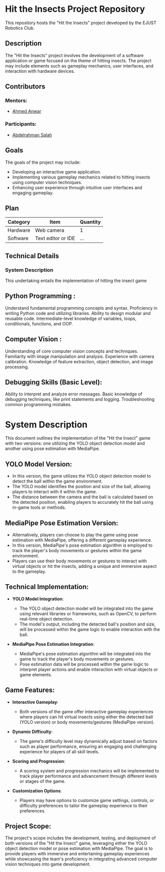 # Hit the Insects Project Repository

This repository hosts the "Hit the Insects" project developed by the EJUST Robotics Club.

## Description

The "Hit the Insects" project involves the development of a software application or game focused on the theme of hitting insects. The project may include elements such as gameplay mechanics, user interfaces, and interaction with hardware devices.

## Contributors

### Mentors:

* [Ahmed Anwar](https://github.com/ahmedanwar123)

### Participants:

* [Abdelrahman Salah](https://github.com/Abdelrahman2610)

## Goals

The goals of the project may include:

* Developing an interactive game application.
* Implementing various gameplay mechanics related to hitting insects using computer vision techniques.
* Enhancing user experience through intuitive user interfaces and engaging gameplay.
## Plan

| Category | Item                        | Quantity |
|----------|-----------------------------|----------|
| Hardware | Web camera                  | 1        |
| Software | Text editor or IDE          | ...      |

## Technical Details
###	System Description
This undertaking entails the implementation of hitting the insect game 


## Python Programming :

Understand fundamental programming concepts and syntax.
Proficiency in writing Python code and utilizing libraries.
Ability to design modular and reusable code.
Intermediate-level knowledge of variables, loops, conditionals, functions, and OOP.

## Computer Vision :

Understanding of core computer vision concepts and techniques.
Familiarity with image manipulation and analysis.
Experience with camera calibration.
Knowledge of feature extraction, object detection, and image processing.

## Debugging Skills (Basic Level):

Ability to interpret and analyze error messages.
Basic knowledge of debugging techniques, like print statements and logging.
Troubleshooting common programming mistakes.


# System Description

This document outlines the implementation of the "Hit the Insect" game with two versions: one utilizing the YOLO object detection model and another using pose estimation with MediaPipe.

## YOLO Model Version:

- In this version, the game utilizes the YOLO object detection model to detect the ball within the game environment.
- The YOLO model identifies the position and size of the ball, allowing players to interact with it within the game.
- The distance between the camera and the ball is calculated based on the detected position, enabling players to accurately hit the ball using in-game tools or methods.

## MediaPipe Pose Estimation Version:

- Alternatively, players can choose to play the game using pose estimation with MediaPipe, offering a different gameplay experience.
- In this version, MediaPipe's pose estimation algorithm is employed to track the player's body movements or gestures within the game environment.
- Players can use their body movements or gestures to interact with virtual objects or hit the insects, adding a unique and immersive aspect to the gameplay.

## Technical Implementation:

- **YOLO Model Integration**:
  - The YOLO object detection model will be integrated into the game using relevant libraries or frameworks, such as OpenCV, to perform real-time object detection.
  - The model's output, including the detected ball's position and size, will be processed within the game logic to enable interaction with the ball.

- **MediaPipe Pose Estimation Integration**:
  - MediaPipe's pose estimation algorithm will be integrated into the game to track the player's body movements or gestures.
  - Pose estimation data will be processed within the game logic to interpret player actions and enable interaction with virtual objects or game elements.

## Game Features:

- **Interactive Gameplay**:
  - Both versions of the game offer interactive gameplay experiences where players can hit virtual insects using either the detected ball (YOLO version) or body movements/gestures (MediaPipe version).

- **Dynamic Difficulty**:
  - The game's difficulty level may dynamically adjust based on factors such as player performance, ensuring an engaging and challenging experience for players of all skill levels.

- **Scoring and Progression**:
  - A scoring system and progression mechanics will be implemented to track player performance and advancement through different levels or stages of the game.

- **Customization Options**:
  - Players may have options to customize game settings, controls, or difficulty preferences to tailor the gameplay experience to their preferences.

## Project Scope:

The project's scope includes the development, testing, and deployment of both versions of the "Hit the Insect" game, leveraging either the YOLO object detection model or pose estimation with MediaPipe. The goal is to provide players with immersive and entertaining gameplay experiences while showcasing the team's proficiency in integrating advanced computer vision techniques into game development.
